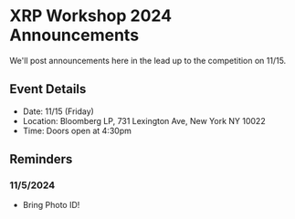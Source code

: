 # XRP Workshop 2024 Announcements

We'll post announcements here in the lead up to the competition on 11/15.

## Event Details
- Date: 11/15 (Friday)
- Location: Bloomberg LP, 731 Lexington Ave, New York NY 10022
- Time: Doors open at 4:30pm

## Reminders

### 11/5/2024
- Bring Photo ID!
